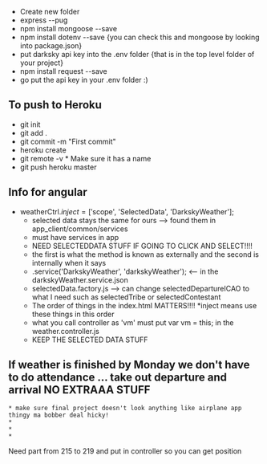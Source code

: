 * Create new folder
* express --pug
* npm install mongoose --save
* npm install dotenv --save {you can check this and mongoose by looking into package.json}
* put darksky api key into the .env folder {that is in the top level folder of your project}
* npm install request --save
* go put the api key in your .env folder :) 


## To push to Heroku
* git init
* git add .
* git commit -m "First commit"
* heroku create
* git remote -v 
        * Make sure it has a name
* git push heroku master       


## Info for angular
* weatherCtrl.$inject = ['$scope', 'SelectedData', 'DarkskyWeather'];
  * selected data stays the same for ours --> found them in app_client/common/services
  *  must have services in app
  *  NEED SELECTEDDATA STUFF IF GOING TO CLICK AND SELECT!!!!
  *  the first is what the method is known as externally and the second is internally when it says
    * .service('DarkskyWeather', 'darkskyWeather'); <-- in the darkskyWeather.service.json
  *  selectedData.factory.js --> can change selectedDepartureICAO to what I need such as selectedTribe or selectedContestant
  *  The order of things in the index.html MATTERS!!!! 
  *inject means use these things in this order
  * what you call controller as 'vm' must put var vm = this; in the weather.controller.js
  * KEEP THE SELECTED DATA STUFF
            
## If weather is finished by Monday we don't have to do attendance ... take out departure and arrival NO EXTRAAA STUFF
    * make sure final project doesn't look anything like airplane app thingy ma bobber deal hicky!
    * 
    * 
    * 
Need part from 215 to 219 and put in controller so you can get position